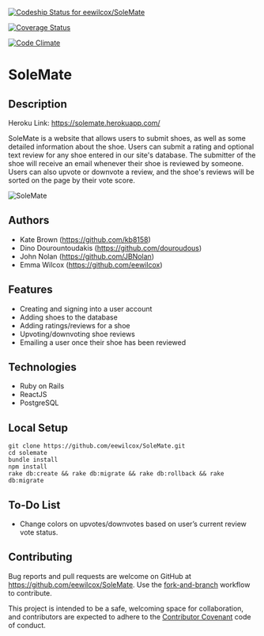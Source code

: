 [ ![Codeship Status for eewilcox/SoleMate](https://codeship.com/projects/badf67a0-bf2e-0134-ed2b-0ef15c5d34cb/status?branch=master)](https://codeship.com/projects/196544)

[![Coverage Status](https://coveralls.io/repos/github/eewilcox/SoleMate/badge.svg?branch=master)](https://coveralls.io/github/eewilcox/SoleMate?branch=master)

[![Code Climate](https://codeclimate.com/github/eewilcox/SoleMate/badges/gpa.svg)](https://codeclimate.com/github/eewilcox/SoleMate)

# SoleMate

## Description

Heroku Link: https://solemate.herokuapp.com/

SoleMate is a website that allows users to submit shoes, as well as some detailed information about the shoe. Users can submit a rating and optional text review for any shoe entered in our site's database. The submitter of the shoe will receive an email whenever their shoe is reviewed by someone. Users can also upvote or downvote a review, and the shoe's reviews will be sorted on the page by their vote score.

![SoleMate](image.png)

## Authors
* Kate Brown (https://github.com/kb8158)
* Dino Dourountoudakis (https://github.com/douroudous)
* John Nolan (https://github.com/JBNolan)
* Emma Wilcox (https://github.com/eewilcox)

## Features

* Creating and signing into a user account
* Adding shoes to the database
* Adding ratings/reviews for a shoe
* Upvoting/downvoting shoe reviews
* Emailing a user once their shoe has been reviewed

## Technologies

* Ruby on Rails
* ReactJS
* PostgreSQL

## Local Setup

```
git clone https://github.com/eewilcox/SoleMate.git
cd solemate
bundle install
npm install
rake db:create && rake db:migrate && rake db:rollback && rake db:migrate
```

## To-Do List

* Change colors on upvotes/downvotes based on user’s current review vote status.

## Contributing

Bug reports and pull requests are welcome on GitHub at https://github.com/eewilcox/SoleMate. Use the [fork-and-branch](http://blog.scottlowe.org/2015/01/27/using-fork-branch-git-workflow/) workflow to contribute.

This project is intended to be a safe, welcoming space for collaboration, and contributors are expected to adhere to the [Contributor Covenant](http://contributor-covenant.org) code of conduct.
